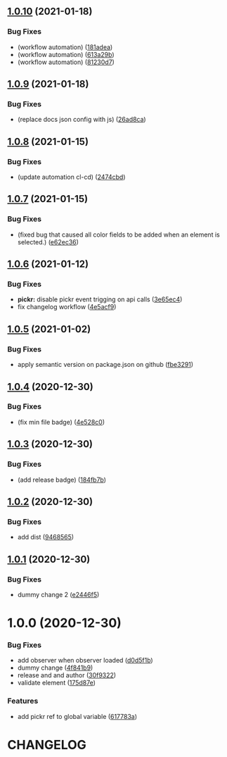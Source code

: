 ## [1.0.10](https://github.com/CoCreate-app/CoCreate-styles/compare/v1.0.9...v1.0.10) (2021-01-18)


### Bug Fixes

* (workflow automation) ([181adea](https://github.com/CoCreate-app/CoCreate-styles/commit/181adeae9f7ebecafc3637bba2b74dbbbfb179cd))
* (workflow automation) ([613a29b](https://github.com/CoCreate-app/CoCreate-styles/commit/613a29b0f700eabd04bc9de27565d72606e6ac02))
* (workflow automation) ([81230d7](https://github.com/CoCreate-app/CoCreate-styles/commit/81230d7aee74c15550968c3f731dccb1b84dc793))

## [1.0.9](https://github.com/CoCreate-app/CoCreate-styles/compare/v1.0.8...v1.0.9) (2021-01-18)


### Bug Fixes

* (replace docs json config with js) ([26ad8ca](https://github.com/CoCreate-app/CoCreate-styles/commit/26ad8caa800bda5c6379db7bfd63a2efe0818c34))

## [1.0.8](https://github.com/CoCreate-app/CoCreate-styles/compare/v1.0.7...v1.0.8) (2021-01-15)


### Bug Fixes

* (update automation cl-cd) ([2474cbd](https://github.com/CoCreate-app/CoCreate-styles/commit/2474cbd41061d4a44273542542faad4c242ce730))

## [1.0.7](https://github.com/CoCreate-app/CoCreate-styles/compare/v1.0.6...v1.0.7) (2021-01-15)


### Bug Fixes

* (fixed bug that caused all color fields to be added when an element is selected.) ([e62ec36](https://github.com/CoCreate-app/CoCreate-styles/commit/e62ec362de68cfaedb68094ce23a0581365ac377))

## [1.0.6](https://github.com/CoCreate-app/CoCreate-styles/compare/v1.0.5...v1.0.6) (2021-01-12)


### Bug Fixes

* **pickr:** disable pickr event trigging on api calls ([3e65ec4](https://github.com/CoCreate-app/CoCreate-styles/commit/3e65ec44f0dcdcf18745aef2fb0768d889766989))
* fix changelog workflow ([4e5acf9](https://github.com/CoCreate-app/CoCreate-styles/commit/4e5acf935a62b3c99c1c5218c409a30b8afe3cbd))

## [1.0.5](https://github.com/CoCreate-app/CoCreate-styles/compare/v1.0.4...v1.0.5) (2021-01-02)


### Bug Fixes

* apply semantic version on package.json on github ([fbe3291](https://github.com/CoCreate-app/CoCreate-styles/commit/fbe329182ee4c277fffe16dbbc7dd3b06a658e44))

## [1.0.4](https://github.com/CoCreate-app/CoCreate-styles/compare/v1.0.3...v1.0.4) (2020-12-30)


### Bug Fixes

* (fix min file badge) ([4e528c0](https://github.com/CoCreate-app/CoCreate-styles/commit/4e528c0d50d60da69f38b71f312b3bfe57d78868))

## [1.0.3](https://github.com/CoCreate-app/CoCreate-styles/compare/v1.0.2...v1.0.3) (2020-12-30)


### Bug Fixes

* (add release badge) ([184fb7b](https://github.com/CoCreate-app/CoCreate-styles/commit/184fb7b20475674f1cf7f2eed8b54425855cacde))

## [1.0.2](https://github.com/CoCreate-app/CoCreate-styles/compare/v1.0.1...v1.0.2) (2020-12-30)


### Bug Fixes

* add dist ([9468565](https://github.com/CoCreate-app/CoCreate-styles/commit/9468565f3783a598f1fe62b6c740e5c87b854052))

## [1.0.1](https://github.com/CoCreate-app/CoCreate-styles/compare/v1.0.0...v1.0.1) (2020-12-30)


### Bug Fixes

* dummy change 2 ([e2446f5](https://github.com/CoCreate-app/CoCreate-styles/commit/e2446f560db38f1a94bbce772a0f285b6e83fe4f))

# 1.0.0 (2020-12-30)


### Bug Fixes

* add observer when observer loaded ([d0d5f1b](https://github.com/CoCreate-app/CoCreate-styles/commit/d0d5f1b5c8e940530bb76ab059f89fc0f597c7fb))
* dummy change ([4f841b9](https://github.com/CoCreate-app/CoCreate-styles/commit/4f841b97bebbe22f5da5e5ffc3f8163611d2c888))
* release and and author ([30f9322](https://github.com/CoCreate-app/CoCreate-styles/commit/30f9322be5f3f945da35bc334059f590768fb742))
* validate element ([175d87e](https://github.com/CoCreate-app/CoCreate-styles/commit/175d87e08b031c1241a3e019e2198f07e80944ad))


### Features

* add pickr ref to global variable ([617783a](https://github.com/CoCreate-app/CoCreate-styles/commit/617783aea0bd048e788ca5e48806829adcddacb0))

# CHANGELOG
